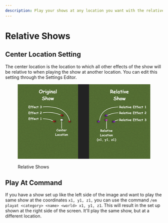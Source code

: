 ```yaml
---
description: Play your shows at any location you want with the relative show options!
---
```


# Relative Shows

## Center Location Setting

The center location is the location to which all other effects of the show will be relative to when playing the show at another location. You can edit this setting through the Settings Editor.

<figure><img src="../../.gitbook/assets/2024-09-12_21.13.44 kopie.png" alt=""><figcaption><p>Relative Shows</p></figcaption></figure>

## Play At Command

If you have a show set up like the left side of the image and want to play the same show at the coordinates `x1, y1, z1,` you can use the command `/em playat <category> <name> <world> x1, y1, z1`. This will result in the set up shown at the right side of the screen. It'll play the same show, but at a different location.







